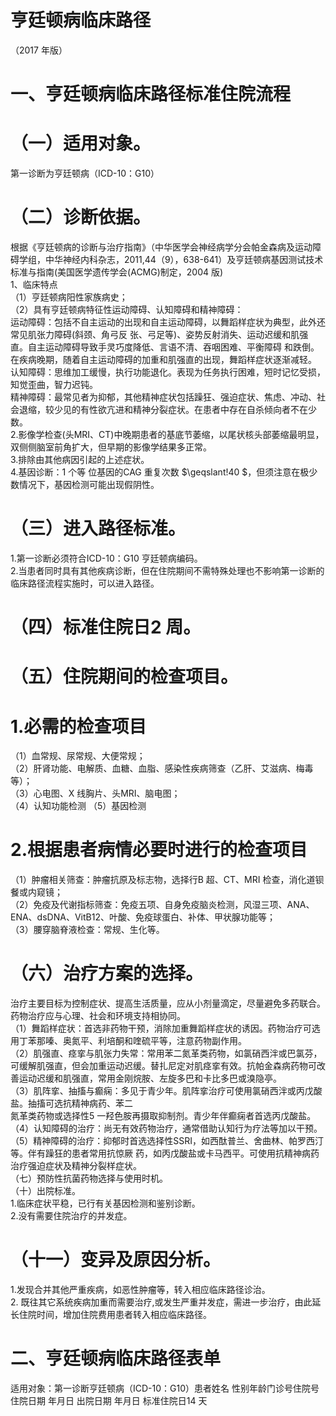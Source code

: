 # 亨廷顿病临床路径  
（2017 年版）  
# 一、亨廷顿病临床路径标准住院流程  
# （一）适用对象。  
第一诊断为亨廷顿病（ICD-10：G10）  
# （二）诊断依据。  
根据《亨廷顿病的诊断与治疗指南》（中华医学会神经病学分会帕金森病及运动障碍学组，中华神经内科杂志，2011,44（9），638-641）及亨廷顿病基因测试技术标准与指南(美国医学遗传学会(ACMG)制定，2004 版)  
1、临床特点  
（1）亨廷顿病阳性家族病史；  
（2）具有亨廷顿病特征性运动障碍、认知障碍和精神障碍：  
运动障碍：包括不自主运动的出现和自主运动障碍，以舞蹈样症状为典型，此外还常见肌张力障碍(斜颈、角弓反 张、弓足等)、姿势反射消失、运动迟缓和肌强直。自主运动障碍导致手灵巧度降低、言语不清、吞咽困难、平衡障碍 和跌倒。在疾病晚期，随着自主运动障碍的加重和肌强直的出现，舞蹈样症状逐渐减轻。  
认知障碍：思维加工缓慢，执行功能退化。表现为任务执行困难，短时记忆受损，知觉歪曲，智力迟钝。  
精神障碍：最常见者为抑郁，其他精神症状包括躁狂、强迫症状、焦虑、冲动、社会退缩，较少见的有性欲亢进和精神分裂症状。在患者中存在自杀倾向者不在少数。  
2.影像学检查(头MRI、CT)中晚期患者的基底节萎缩，以尾状核头部萎缩最明显，双侧侧脑室前角扩大，但早期的影像学结果多正常。  
3.排除由其他病因引起的上述症状。  
4.基因诊断：1 个等 位基因的CAG 重复次数 $\geqslant\!40 $，但须注意在极少数情况下，基因检测可能出现假阴性。  
# （三）进入路径标准。  
1.第一诊断必须符合ICD-10：G10 亨廷顿病编码。  
2.当患者同时具有其他疾病诊断，但在住院期间不需特殊处理也不影响第一诊断的临床路径流程实施时，可以进入路径。  
# （四）标准住院日2 周。  
# （五）住院期间的检查项目。  
# 1.必需的检查项目  
（1）血常规、尿常规、大便常规；  
（2）肝肾功能、电解质、血糖、血脂、感染性疾病筛查（乙肝、艾滋病、梅毒等）；  
（3）心电图、X 线胸片、头MRI、脑电图；  
（4）认知功能检测 （5）基因检测  
# 2.根据患者病情必要时进行的检查项目  
（1）肿瘤相关筛查：肿瘤抗原及标志物，选择行B 超、CT、MRI 检查，消化道钡餐或内窥镜；  
（2）免疫及代谢指标筛查：免疫五项、自身免疫脑炎检测，风湿三项、ANA、ENA、dsDNA、VitB12、叶酸、免疫球蛋白、补体、甲状腺功能等；  
（3）腰穿脑脊液检查：常规、生化等。  
# （六）治疗方案的选择。  
治疗主要目标为控制症状、提高生活质量，应从小剂量滴定，尽量避免多药联合。药物治疗应与心理、社会和环境支持相协同。  
（1）舞蹈样症状：首选非药物干预，消除加重舞蹈样症状的诱因。药物治疗可选用丁苯那嗪、奥氮平、利培酮和喹硫平等，注意药物副作用。  
（2）肌强直、痉挛与肌张力失常：常用苯二氮革类药物，如氯硝西泮或巴氯芬，可缓解肌强直，但会加重运动迟缓。替扎尼定对肌痉挛有效。抗帕金森病药物可改善运动迟缓和肌强直，常用金刚烷胺、左旋多巴和卡比多巴或溴隐亭。  
（3）肌阵挛、抽搐与癫痫：多见于青少年。肌阵挛治疗可使用氯硝西泮或丙戊酸盐。抽搐可选抗精神病药、苯二  
氮革类药物或选择性5 一羟色胺再摄取抑制剂。青少年伴癫痫者首选丙戊酸盐。  
（4）认知障碍的治疗：尚无有效药物治疗，通常借助认知行为疗法等加以干预。  
（5）精神障碍的治疗：抑郁时首选选择性SSRI，如西酞普兰、舍曲林、帕罗西汀等。伴有躁狂的患者常用抗惊厥 药，如丙戊酸盐或卡马西平。可使用抗精神病药治疗强迫症状及精神分裂样症状。  
（七）预防性抗菌药物选择与使用时机。  
（十）出院标准。  
1.临床症状平稳，已行有关基因检测和鉴别诊断。  
2.没有需要住院治疗的并发症。  
# （十一）变异及原因分析。  
1.发现合并其他严重疾病，如恶性肿瘤等，转入相应临床路径诊治。  
2. 既往其它系统疾病加重而需要治疗,或发生严重并发症，需进一步治疗，由此延长住院时间，增加住院费用患者转入相应临床路径。  
# 二、亨廷顿病临床路径表单  
适用对象：第一诊断亨廷顿病（ICD-10：G10）患者姓名  性别年龄门诊号住院号  
住院日期  年月日   出院日期  年月日  标准住院日14 天  
